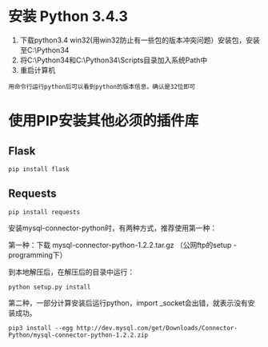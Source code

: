 # 安装 Python 3.4.3 #
1. 下载python3.4 win32(用win32防止有一些包的版本冲突问题）安装包，安装至C:\Python34
2. 将C:\Python34和C:\Python34\Scripts目录加入系统Path中
3. 重启计算机
```
用命令行运行python后可以看到python的版本信息，确认是32位即可
```

# 使用PIP安装其他必须的插件库 #

## Flask ##

```
pip install flask

```

## Requests ##
```
pip install requests
```

安装mysql-connector-python时，有两种方式，推荐使用第一种：

第一种：下载 mysql-connector-python-1.2.2.tar.gz （公网ftp的setup - programming下）

到本地解压后，在解压后的目录中运行：
```
python setup.py install
```


第二种，一部分计算安装后运行python，import _socket会出错，就表示没有安装成功。

```
pip3 install --egg http://dev.mysql.com/get/Downloads/Connector-Python/mysql-connector-python-1.2.2.zip
```
